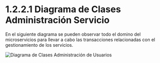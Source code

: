 # 1.2.2.1 Diagrama de Clases Administración Servicio

En el siguiente diagrama se pueden observar todo el domino del microservicios para llevar a cabo las transacciones relacionadas con el gestionamiento de los servicios.

![Diagrama de Clases Administración de Usuarios]()
